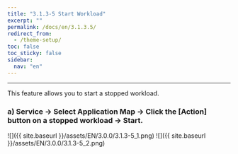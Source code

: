 ```yaml
---
title: "3.1.3-5 Start Workload"
excerpt: ""
permalink: /docs/en/3.1.3.5/
redirect_from:
  - /theme-setup/
toc: false
toc_sticky: false
sidebar:
  nav: "en"
---
```



---

This feature allows you to start a stopped workload.

### a\) Service → Select Application Map → Click the [Action] button on a stopped workload → Start.
![]({{ site.baseurl }}/assets/EN/3.0.0/3.1.3-5_1.png)
![]({{ site.baseurl }}/assets/EN/3.0.0/3.1.3-5_2.png)
